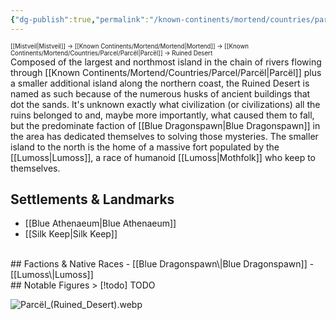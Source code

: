 ```yaml
---
{"dg-publish":true,"permalink":"/known-continents/mortend/countries/parcel/locations/ruined-desert/"}
---
```


<sup><sup>[[Mistveil\|Mistveil]] → [[Known Continents/Mortend/Mortend\|Mortend]] → [[Known Continents/Mortend/Countries/Parcel/Parcël\|Parcël]] → Ruined Desert</sup></sup>  
Composed of the largest and northmost island in the chain of rivers flowing through [[Known Continents/Mortend/Countries/Parcel/Parcël\|Parcël]] plus a smaller additional island along the northern coast, the Ruined Desert is named as such because of the numerous husks of ancient buildings that dot the sands. It's unknown exactly what civilization (or civilizations) all the ruins belonged to and, maybe more importantly, what caused them to fall, but the predominate faction of [[Blue Dragonspawn\|Blue Dragonspawn]] in the area has dedicated themselves to solving those mysteries. The smaller island to the north is the home of a massive fort populated by the [[Lumoss\|Lumoss]], a race of humanoid [[Lumoss\|Mothfolk]] who keep to themselves. 

## Settlements & Landmarks
- [[Blue Athenaeum\|Blue Athenaeum]]
- [[Silk Keep\|Silk Keep]]
<br>
## Factions & Native Races
- [[Blue Dragonspawn\|Blue Dragonspawn]]
- [[Lumoss\|Lumoss]]
<br>
## Notable Figures
> [!todo] TODO

![Parcël_(Ruined_Desert).webp](/img/user/Attachments/Parc%C3%ABl_(Ruined_Desert).webp)